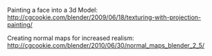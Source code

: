 Painting a face into a 3d Model:
http://cgcookie.com/blender/2009/06/18/texturing-with-projection-painting/

Creating normal maps for increased realism:
http://cgcookie.com/blender/2010/06/30/normal_maps_blender_2_5/